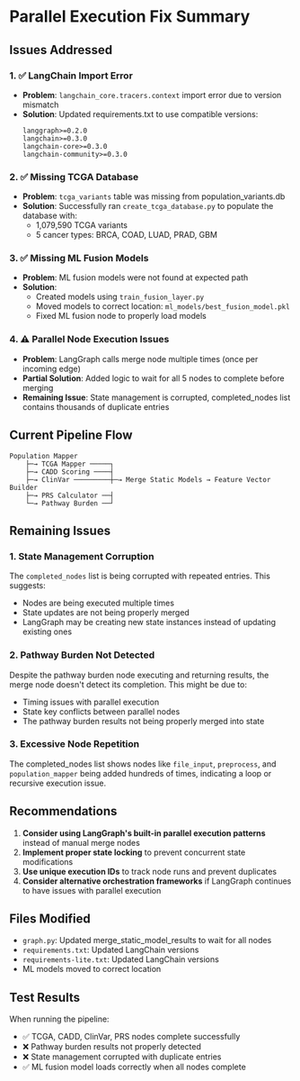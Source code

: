 # Parallel Execution Fix Summary

## Issues Addressed

### 1. ✅ LangChain Import Error
- **Problem**: `langchain_core.tracers.context` import error due to version mismatch
- **Solution**: Updated requirements.txt to use compatible versions:
  ```
  langgraph>=0.2.0
  langchain>=0.3.0
  langchain-core>=0.3.0
  langchain-community>=0.3.0
  ```

### 2. ✅ Missing TCGA Database
- **Problem**: `tcga_variants` table was missing from population_variants.db
- **Solution**: Successfully ran `create_tcga_database.py` to populate the database with:
  - 1,079,590 TCGA variants
  - 5 cancer types: BRCA, COAD, LUAD, PRAD, GBM

### 3. ✅ Missing ML Fusion Models  
- **Problem**: ML fusion models were not found at expected path
- **Solution**: 
  - Created models using `train_fusion_layer.py`
  - Moved models to correct location: `ml_models/best_fusion_model.pkl`
  - Fixed ML fusion node to properly load models

### 4. ⚠️ Parallel Node Execution Issues
- **Problem**: LangGraph calls merge node multiple times (once per incoming edge)
- **Partial Solution**: Added logic to wait for all 5 nodes to complete before merging
- **Remaining Issue**: State management is corrupted, completed_nodes list contains thousands of duplicate entries

## Current Pipeline Flow

```
Population Mapper
    ├─→ TCGA Mapper ─────┐
    ├─→ CADD Scoring ────┤
    ├─→ ClinVar ─────────┼─→ Merge Static Models → Feature Vector Builder
    ├─→ PRS Calculator ──┤
    └─→ Pathway Burden ──┘
```

## Remaining Issues

### 1. State Management Corruption
The `completed_nodes` list is being corrupted with repeated entries. This suggests:
- Nodes are being executed multiple times
- State updates are not being properly merged
- LangGraph may be creating new state instances instead of updating existing ones

### 2. Pathway Burden Not Detected
Despite the pathway burden node executing and returning results, the merge node doesn't detect its completion. This might be due to:
- Timing issues with parallel execution
- State key conflicts between parallel nodes
- The pathway burden results not being properly merged into state

### 3. Excessive Node Repetition
The completed_nodes list shows nodes like `file_input`, `preprocess`, and `population_mapper` being added hundreds of times, indicating a loop or recursive execution issue.

## Recommendations

1. **Consider using LangGraph's built-in parallel execution patterns** instead of manual merge nodes
2. **Implement proper state locking** to prevent concurrent state modifications
3. **Use unique execution IDs** to track node runs and prevent duplicates
4. **Consider alternative orchestration frameworks** if LangGraph continues to have issues with parallel execution

## Files Modified

- `graph.py`: Updated merge_static_model_results to wait for all nodes
- `requirements.txt`: Updated LangChain versions  
- `requirements-lite.txt`: Updated LangChain versions
- ML models moved to correct location

## Test Results

When running the pipeline:
- ✅ TCGA, CADD, ClinVar, PRS nodes complete successfully
- ❌ Pathway burden results not properly detected
- ❌ State management corrupted with duplicate entries
- ✅ ML fusion model loads correctly when all nodes complete 
